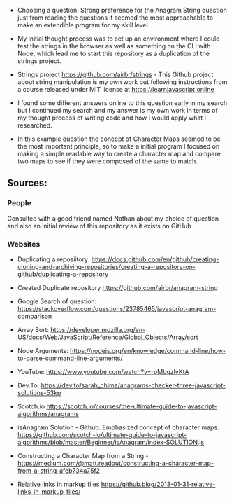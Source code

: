 
* Choosing a question. Strong preference for the Anagram String question just from reading the questions it seemed the most approachable to make an extendible program for my skill level.

* My initial thought process was to set up an environment where I could test the strings in the browser as well as something on the CLI with Node, which lead me to start this repository as a duplication of the strings project.

* Strings project https://github.com/airbr/strings - This Github project about string manipulation is my own work but following instructions from a course released under MIT license at https://learnjavascript.online

* I found some different answers online to this question early in my search but I continued my search and my answer is my own work in terms of my thought process of writing code and how I would apply what I researched.

* In this example question the concept of Character Maps seemed to be the most important principle, so to make a initial program I focused on making a simple readable way to create a character map and compare two maps to see if they were composed of the same to match.

Sources:
--

### People

Consulted with a good friend named Nathan about my choice of question and also an initial review of this repository as it exists on GitHub


### Websites

* Duplicating a reposiitory: https://docs.github.com/en/github/creating-cloning-and-archiving-repositories/creating-a-repository-on-github/duplicating-a-repository

* Created Duplicate repository https://github.com/airbr/anagram-string

* Google Search of question: https://stackoverflow.com/questions/23785465/javascript-anagram-comparison

* Array Sort: https://developer.mozilla.org/en-US/docs/Web/JavaScript/Reference/Global_Objects/Array/sort

* Node Arguments: https://nodejs.org/en/knowledge/command-line/how-to-parse-command-line-arguments/

* YouTube: https://www.youtube.com/watch?v=rpMbqzlvKtA

* Dev.To: https://dev.to/sarah_chima/anagrams-checker-three-javascript-solutions-53kp

* Scotch.io https://scotch.io/courses/the-ultimate-guide-to-javascript-algorithms/anagrams

* isAnagram Solution - Github. Emphasized concept of character maps. https://github.com/scotch-io/ultimate-guide-to-javascript-algorithms/blob/master/Beginner/isAnagram/index-SOLUTION.js

* Constructing a Character Map from a String - https://medium.com/@matt.readout/constructing-a-character-map-from-a-string-afeb734a75f2

* Relative links in markup files https://github.blog/2013-01-31-relative-links-in-markup-files/
